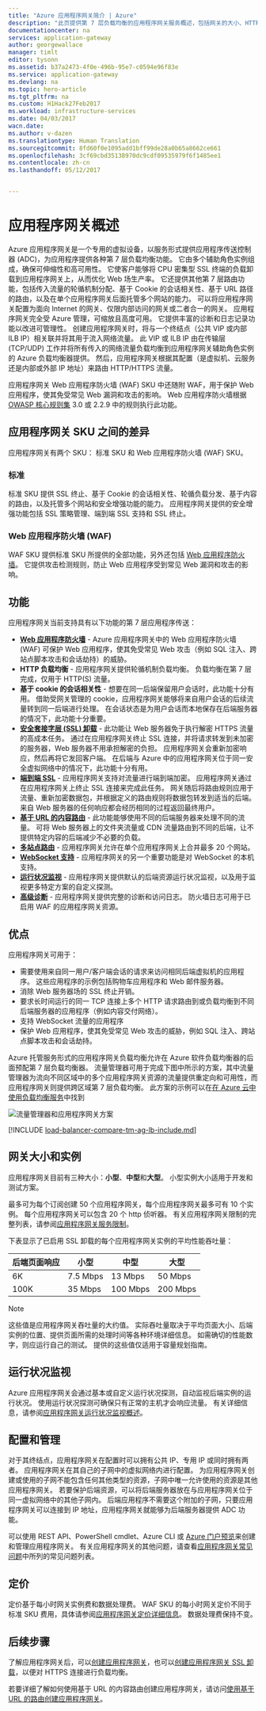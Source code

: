 ```yaml
---
title: "Azure 应用程序网关简介 | Azure"
description: "此页提供第 7 层负载均衡的应用程序网关服务概述，包括网关的大小、HTTP 负载均衡、基于 cookie 的会话相关性和 SSL 卸载。"
documentationcenter: na
services: application-gateway
author: georgewallace
manager: timlt
editor: tysonn
ms.assetid: b37a2473-4f0e-496b-95e7-c0594e96f83e
ms.service: application-gateway
ms.devlang: na
ms.topic: hero-article
ms.tgt_pltfrm: na
ms.custom: H1Hack27Feb2017
ms.workload: infrastructure-services
ms.date: 04/03/2017
wacn.date: 
ms.author: v-dazen
ms.translationtype: Human Translation
ms.sourcegitcommit: 8fd60f0e1095add1bff99de28a0b65a8662ce661
ms.openlocfilehash: 3cf69cbd35138970dc9cdf09535979f6f1485ee1
ms.contentlocale: zh-cn
ms.lasthandoff: 05/12/2017


---
```

# <a name="overview-of-application-gateway"></a>应用程序网关概述

Azure 应用程序网关是一个专用的虚拟设备，以服务形式提供应用程序传送控制器 (ADC)，为应用程序提供各种第 7 层负载均衡功能。 它由多个辅助角色实例组成，确保可伸缩性和高可用性。 它使客户能够将 CPU 密集型 SSL 终端的负载卸载到应用程序网关上，从而优化 Web 场生产率。 它还提供其他第 7 层路由功能，包括传入流量的轮循机制分配、基于 Cookie 的会话相关性、基于 URL 路径的路由，以及在单个应用程序网关后面托管多个网站的能力。 可以将应用程序网关配置为面向 Internet 的网关、仅限内部访问的网关或二者合一的网关。 应用程序网关完全受 Azure 管理，可缩放且高度可用。 它提供丰富的诊断和日志记录功能以改进可管理性。 创建应用程序网关时，将与一个终结点（公共 VIP 或内部 ILB IP）相关联并将其用于流入网络流量。 此 VIP 或 ILB IP 由在传输层 (TCP/UDP) 工作并将所有传入的网络流量负载均衡到应用程序网关辅助角色实例的 Azure 负载均衡器提供。 然后，应用程序网关根据其配置（是虚拟机、云服务还是内部或外部 IP 地址）来路由 HTTP/HTTPS 流量。

应用程序网关 Web 应用程序防火墙 (WAF) SKU 中还随附 WAF，用于保护 Web 应用程序，使其免受常见 Web 漏洞和攻击的影响。 Web 应用程序防火墙根据 [OWASP 核心规则集](https://www.owasp.org/index.php/Category:OWASP_ModSecurity_Core_Rule_Set_Project) 3.0 或 2.2.9 中的规则执行此功能。

## <a name="differences-between-application-gateway-skus"></a>应用程序网关 SKU 之间的差异

应用程序网关有两个 SKU： 标准 SKU 和 Web 应用程序防火墙 (WAF) SKU。

### <a name="standard"></a>标准

标准 SKU 提供 SSL 终止、基于 Cookie 的会话相关性、轮循负载分发、基于内容的路由，以及托管多个网站和安全增强功能的能力。 应用程序网关提供的安全增强功能包括 SSL 策略管理、端到端 SSL 支持和 SSL 终止。

### <a name="web-application-firewall-waf"></a>Web 应用程序防火墙 (WAF)

WAF SKU 提供标准 SKU 所提供的全部功能，另外还包括 [Web 应用程序防火墙](application-gateway-web-application-firewall-overview.md)。 它提供攻击检测规则，防止 Web 应用程序受到常见 Web 漏洞和攻击的影响。

## <a name="features"></a>功能

应用程序网关当前支持具有以下功能的第 7 层应用程序传送：

* **[Web 应用程序防火墙](application-gateway-webapplicationfirewall-overview.md)** - Azure 应用程序网关中的 Web 应用程序防火墙 (WAF) 可保护 Web 应用程序，使其免受常见 Web 攻击（例如 SQL 注入、跨站点脚本攻击和会话劫持）的威胁。
* **HTTP 负载均衡** - 应用程序网关提供轮循机制负载均衡。 负载均衡在第 7 层完成，仅用于 HTTP(S) 流量。
* **基于 cookie 的会话相关性** - 想要在同一后端保留用户会话时，此功能十分有用。 借助受网关管理的 cookie，应用程序网关能够将来自用户会话的后续流量转到同一后端进行处理。 在会话状态是为用户会话而本地保存在后端服务器的情况下，此功能十分重要。
* **[安全套接字层 (SSL) 卸载](application-gateway-ssl-arm.md)** - 此功能让 Web 服务器免于执行解密 HTTPS 流量的高成本任务。 通过在应用程序网关终止 SSL 连接，并将请求转发到未加密的服务器，Web 服务器不用承担解密的负担。  应用程序网关会重新加密响应，然后再将它发回客户端。 在后端与 Azure 中的应用程序网关位于同一安全虚拟网络中的情况下，此功能十分有用。
* **[端到端 SSL](application-gateway-backend-ssl.md)** - 应用程序网关支持对流量进行端到端加密。 应用程序网关通过在应用程序网关上终止 SSL 连接来完成此任务。 网关随后将路由规则应用于流量、重新加密数据包，并根据定义的路由规则将数据包转发到适当的后端。 来自 Web 服务器的任何响应都会经历相同的过程返回最终用户。
* **[基于 URL 的内容路由](application-gateway-url-route-overview.md)** - 此功能能够使用不同的后端服务器来处理不同的流量。 可将 Web 服务器上的文件夹流量或 CDN 流量路由到不同的后端，让不提供特定内容的后端减少不必要的负载。
* **[多站点路由](application-gateway-multi-site-overview.md)** - 应用程序网关允许在单个应用程序网关上合并最多 20 个网站。
* **[WebSocket 支持](application-gateway-websocket.md)** - 应用程序网关的另一个重要功能是对 WebSocket 的本机支持。
* **[运行状况监视](application-gateway-probe-overview.md)** - 应用程序网关提供默认的后端资源运行状况监视，以及用于监视更多特定方案的自定义探测。
* **[高级诊断](application-gateway-diagnostics.md)** - 应用程序网关提供完整的诊断和访问日志。 防火墙日志可用于已启用 WAF 的应用程序网关资源。

## <a name="benefits"></a>优点

应用程序网关可用于：

* 需要使用来自同一用户/客户端会话的请求来访问相同后端虚拟机的应用程序。 这些应用程序的示例包括购物车应用程序和 Web 邮件服务器。
* 消除 Web 服务器场的 SSL 终止开销。
* 要求长时间运行的同一 TCP 连接上多个 HTTP 请求路由到或负载均衡到不同后端服务器的应用程序（例如内容交付网络）。
* 支持 WebSocket 流量的应用程序
* 保护 Web 应用程序，使其免受常见 Web 攻击的威胁，例如 SQL 注入、跨站点脚本攻击和会话劫持。

Azure 托管服务形式的应用程序网关负载均衡允许在 Azure 软件负载均衡器的后面预配第 7 层负载均衡器。 流量管理器可用于完成下图中所示的方案，其中流量管理器为流向不同区域中的多个应用程序网关资源的流量提供重定向和可用性，而应用程序网关则提供跨区域第 7 层负载均衡。 此方案的示例可以在[在 Azure 云中使用负载均衡服务](../traffic-manager/traffic-manager-load-balancing-azure.md)中找到

![流量管理器和应用程序网关方案](./media/application-gateway-introduction/tm-lb-ag-scenario.png)

[!INCLUDE [load-balancer-compare-tm-ag-lb-include.md](../../includes/load-balancer-compare-tm-ag-lb-include.md)]

## <a name="gateway-sizes-and-instances"></a>网关大小和实例

应用程序网关目前有三种大小：**小型**、**中型**和**大型**。 小型实例大小适用于开发和测试方案。

最多可为每个订阅创建 50 个应用程序网关，每个应用程序网关最多可有 10 个实例。 每个应用程序网关可以包含 20 个 http 侦听器。 有关应用程序网关限制的完整列表，请参阅[应用程序网关服务限制](../azure-subscription-service-limits.md?toc=%2fapplication-gateway%2ftoc.json#application-gateway-limits)。

下表显示了已启用 SSL 卸载的每个应用程序网关实例的平均性能吞吐量：

| 后端页面响应 | 小型 | 中型 | 大型 |
| --- | --- | --- | --- |
| 6K |7.5 Mbps |13 Mbps |50 Mbps |
| 100K |35 Mbps |100 Mbps |200 Mbps |

> [!NOTE]
> 这些值是应用程序网关吞吐量的大约值。 实际吞吐量取决于平均页面大小、后端实例的位置、提供页面所需的处理时间等各种环境详细信息。 如需确切的性能数字，则应运行自己的测试。 提供的这些值仅适用于容量规划指南。

## <a name="health-monitoring"></a>运行状况监视

Azure 应用程序网关会通过基本或自定义运行状况探测，自动监视后端实例的运行状况。 使用运行状况探测可确保只有正常的主机才会响应流量。 有关详细信息，请参阅[应用程序网关运行状况监视概述](application-gateway-probe-overview.md)。

## <a name="configuring-and-managing"></a>配置和管理

对于其终结点，应用程序网关在配置时可以拥有公共 IP、专用 IP 或同时拥有两者。 应用程序网关在其自己的子网中的虚拟网络内进行配置。 为应用程序网关创建或使用的子网不能包含任何其他类型的资源，子网中唯一允许使用的资源是其他应用程序网关。 若要保护后端资源，可以将后端服务器放在与应用程序网关位于同一虚拟网络中的其他子网内。 后端应用程序不需要这个附加的子网，只要应用程序网关可以连接到 IP 地址，应用程序网关就能够为后端服务器提供 ADC 功能。 

可以使用 REST API、PowerShell cmdlet、Azure CLI 或 [Azure 门户预览](https://portal.azure.cn/)来创建和管理应用程序网关。 有关应用程序网关的其他问题，请查看[应用程序网关常见问题](application-gateway-faq.md)中所列的常见问题列表。

## <a name="pricing"></a>定价

定价基于每小时网关实例费和数据处理费。 WAF SKU 的每小时网关定价不同于标准 SKU 费用，具体请参阅[应用程序网关定价详细信息](https://www.azure.cn/pricing/details/application-gateway/)。 数据处理费保持不变。

## <a name="next-steps"></a>后续步骤

了解应用程序网关后，可以[创建应用程序网关](application-gateway-create-gateway-portal.md)，也可以[创建应用程序网关 SSL 卸载](application-gateway-ssl-arm.md)，以便对 HTTPS 连接进行负载均衡。

若要详细了解如何使用基于 URL 的内容路由创建应用程序网关，请访问[使用基于 URL 的路由创建应用程序网关](application-gateway-create-url-route-arm-ps.md)。

